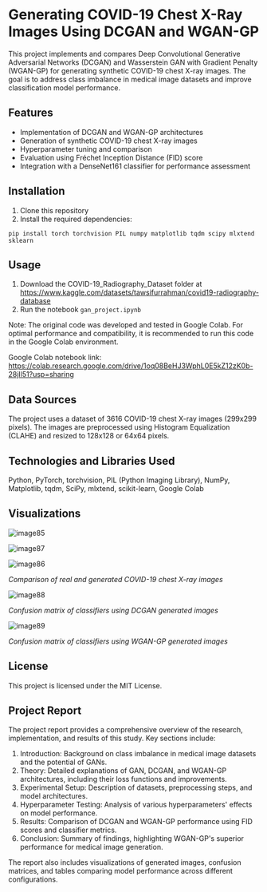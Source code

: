 # Generating COVID-19 Chest X-Ray Images Using DCGAN and WGAN-GP

This project implements and compares Deep Convolutional Generative Adversarial Networks (DCGAN) and Wasserstein GAN with Gradient Penalty (WGAN-GP) for generating synthetic COVID-19 chest X-ray images. The goal is to address class imbalance in medical image datasets and improve classification model performance.

## Features

- Implementation of DCGAN and WGAN-GP architectures
- Generation of synthetic COVID-19 chest X-ray images
- Hyperparameter tuning and comparison
- Evaluation using Fréchet Inception Distance (FID) score
- Integration with a DenseNet161 classifier for performance assessment

## Installation

1. Clone this repository
2. Install the required dependencies:
```
pip install torch torchvision PIL numpy matplotlib tqdm scipy mlxtend sklearn
```

## Usage

1. Download the COVID-19_Radiography_Dataset folder at https://www.kaggle.com/datasets/tawsifurrahman/covid19-radiography-database
2. Run the notebook `gan_project.ipynb`

Note: The original code was developed and tested in Google Colab. For optimal performance and compatibility, it is recommended to run this code in the Google Colab environment.

Google Colab notebook link: https://colab.research.google.com/drive/1oq08BeHJ3WphL0E5kZ12zK0b-28jIl51?usp=sharing

## Data Sources

The project uses a dataset of 3616 COVID-19 chest X-ray images (299x299 pixels). The images are preprocessed using Histogram Equalization (CLAHE) and resized to 128x128 or 64x64 pixels.

## Technologies and Libraries Used
Python, PyTorch, torchvision, PIL (Python Imaging Library), NumPy, Matplotlib, tqdm, SciPy, mlxtend, scikit-learn, Google Colab

## Visualizations

![image85](https://github.com/user-attachments/assets/505db638-286e-4f7a-84f9-7034b470076b)

![image87](https://github.com/user-attachments/assets/a865c24b-2354-456e-9a2b-6f777902967a)

![image86](https://github.com/user-attachments/assets/f7f67035-87dc-4b5e-8555-30fb66339936)

*Comparison of real and generated COVID-19 chest X-ray images*

![image88](https://github.com/user-attachments/assets/712278d4-9651-43ed-b2ec-edc068f0b821)

*Confusion matrix of classifiers using DCGAN generated images*

![image89](https://github.com/user-attachments/assets/aa0b104d-5eb1-4472-87c2-1c3dac7738a6)

 *Confusion matrix of classifiers using WGAN-GP generated images*

## License

This project is licensed under the MIT License.

## Project Report

The project report provides a comprehensive overview of the research, implementation, and results of this study. Key sections include:

1. Introduction: Background on class imbalance in medical image datasets and the potential of GANs.
2. Theory: Detailed explanations of GAN, DCGAN, and WGAN-GP architectures, including their loss functions and improvements.
3. Experimental Setup: Description of datasets, preprocessing steps, and model architectures.
4. Hyperparameter Testing: Analysis of various hyperparameters' effects on model performance.
5. Results: Comparison of DCGAN and WGAN-GP performance using FID scores and classifier metrics.
6. Conclusion: Summary of findings, highlighting WGAN-GP's superior performance for medical image generation.

The report also includes visualizations of generated images, confusion matrices, and tables comparing model performance across different configurations.
